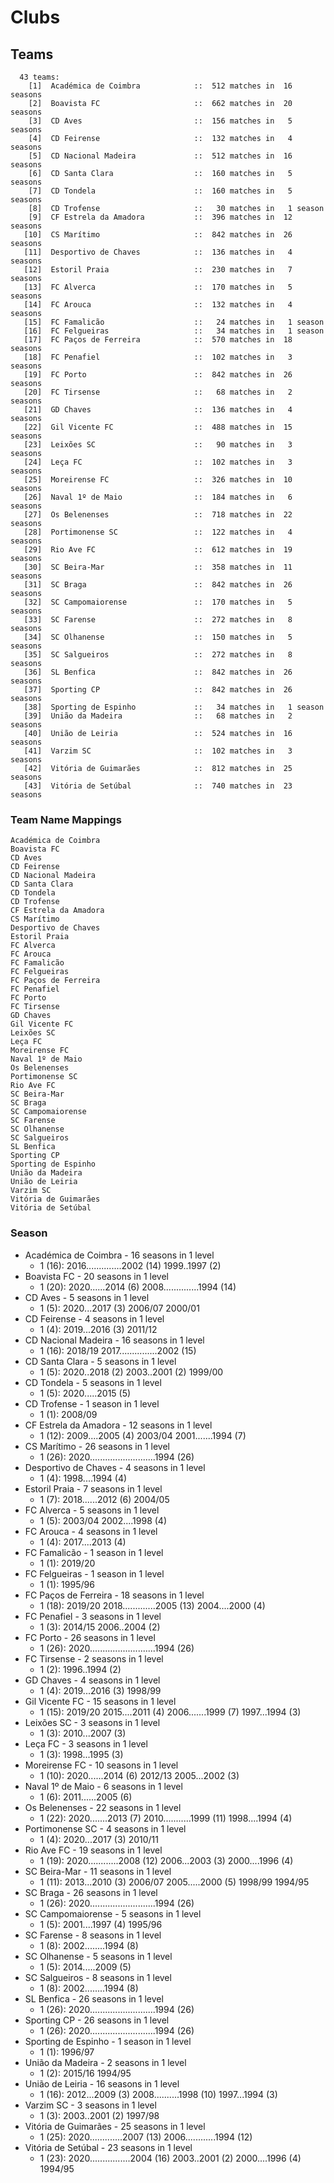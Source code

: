 # Clubs

## Teams

```
  43 teams:
    [1]  Académica de Coimbra            ::  512 matches in  16 seasons
    [2]  Boavista FC                     ::  662 matches in  20 seasons
    [3]  CD Aves                         ::  156 matches in   5 seasons
    [4]  CD Feirense                     ::  132 matches in   4 seasons
    [5]  CD Nacional Madeira             ::  512 matches in  16 seasons
    [6]  CD Santa Clara                  ::  160 matches in   5 seasons
    [7]  CD Tondela                      ::  160 matches in   5 seasons
    [8]  CD Trofense                     ::   30 matches in   1 season
    [9]  CF Estrela da Amadora           ::  396 matches in  12 seasons
   [10]  CS Marítimo                     ::  842 matches in  26 seasons
   [11]  Desportivo de Chaves            ::  136 matches in   4 seasons
   [12]  Estoril Praia                   ::  230 matches in   7 seasons
   [13]  FC Alverca                      ::  170 matches in   5 seasons
   [14]  FC Arouca                       ::  132 matches in   4 seasons
   [15]  FC Famalicão                    ::   24 matches in   1 season
   [16]  FC Felgueiras                   ::   34 matches in   1 season
   [17]  FC Paços de Ferreira            ::  570 matches in  18 seasons
   [18]  FC Penafiel                     ::  102 matches in   3 seasons
   [19]  FC Porto                        ::  842 matches in  26 seasons
   [20]  FC Tirsense                     ::   68 matches in   2 seasons
   [21]  GD Chaves                       ::  136 matches in   4 seasons
   [22]  Gil Vicente FC                  ::  488 matches in  15 seasons
   [23]  Leixões SC                      ::   90 matches in   3 seasons
   [24]  Leça FC                         ::  102 matches in   3 seasons
   [25]  Moreirense FC                   ::  326 matches in  10 seasons
   [26]  Naval 1º de Maio                ::  184 matches in   6 seasons
   [27]  Os Belenenses                   ::  718 matches in  22 seasons
   [28]  Portimonense SC                 ::  122 matches in   4 seasons
   [29]  Rio Ave FC                      ::  612 matches in  19 seasons
   [30]  SC Beira-Mar                    ::  358 matches in  11 seasons
   [31]  SC Braga                        ::  842 matches in  26 seasons
   [32]  SC Campomaiorense               ::  170 matches in   5 seasons
   [33]  SC Farense                      ::  272 matches in   8 seasons
   [34]  SC Olhanense                    ::  150 matches in   5 seasons
   [35]  SC Salgueiros                   ::  272 matches in   8 seasons
   [36]  SL Benfica                      ::  842 matches in  26 seasons
   [37]  Sporting CP                     ::  842 matches in  26 seasons
   [38]  Sporting de Espinho             ::   34 matches in   1 season
   [39]  União da Madeira                ::   68 matches in   2 seasons
   [40]  União de Leiria                 ::  524 matches in  16 seasons
   [41]  Varzim SC                       ::  102 matches in   3 seasons
   [42]  Vitória de Guimarães            ::  812 matches in  25 seasons
   [43]  Vitória de Setúbal              ::  740 matches in  23 seasons
```


### Team Name Mappings



```
Académica de Coimbra        
Boavista FC                 
CD Aves                     
CD Feirense                 
CD Nacional Madeira         
CD Santa Clara              
CD Tondela                  
CD Trofense                 
CF Estrela da Amadora       
CS Marítimo                 
Desportivo de Chaves        
Estoril Praia               
FC Alverca                  
FC Arouca                   
FC Famalicão                
FC Felgueiras               
FC Paços de Ferreira        
FC Penafiel                 
FC Porto                    
FC Tirsense                 
GD Chaves                   
Gil Vicente FC              
Leixões SC                  
Leça FC                     
Moreirense FC               
Naval 1º de Maio            
Os Belenenses               
Portimonense SC             
Rio Ave FC                  
SC Beira-Mar                
SC Braga                    
SC Campomaiorense           
SC Farense                  
SC Olhanense                
SC Salgueiros               
SL Benfica                  
Sporting CP                 
Sporting de Espinho         
União da Madeira            
União de Leiria             
Varzim SC                   
Vitória de Guimarães        
Vitória de Setúbal          
```



### Season

- Académica de Coimbra - 16 seasons in 1 level
  - 1 (16): 2016..............2002 (14) 1999..1997 (2)
- Boavista FC - 20 seasons in 1 level
  - 1 (20): 2020......2014 (6) 2008..............1994 (14)
- CD Aves - 5 seasons in 1 level
  - 1 (5): 2020...2017 (3) 2006/07 2000/01
- CD Feirense - 4 seasons in 1 level
  - 1 (4): 2019...2016 (3) 2011/12
- CD Nacional Madeira - 16 seasons in 1 level
  - 1 (16): 2018/19 2017...............2002 (15)
- CD Santa Clara - 5 seasons in 1 level
  - 1 (5): 2020..2018 (2) 2003..2001 (2) 1999/00
- CD Tondela - 5 seasons in 1 level
  - 1 (5): 2020.....2015 (5)
- CD Trofense - 1 season in 1 level
  - 1 (1): 2008/09
- CF Estrela da Amadora - 12 seasons in 1 level
  - 1 (12): 2009....2005 (4) 2003/04 2001.......1994 (7)
- CS Marítimo - 26 seasons in 1 level
  - 1 (26): 2020..........................1994 (26)
- Desportivo de Chaves - 4 seasons in 1 level
  - 1 (4): 1998....1994 (4)
- Estoril Praia - 7 seasons in 1 level
  - 1 (7): 2018......2012 (6) 2004/05
- FC Alverca - 5 seasons in 1 level
  - 1 (5): 2003/04 2002....1998 (4)
- FC Arouca - 4 seasons in 1 level
  - 1 (4): 2017....2013 (4)
- FC Famalicão - 1 season in 1 level
  - 1 (1): 2019/20
- FC Felgueiras - 1 season in 1 level
  - 1 (1): 1995/96
- FC Paços de Ferreira - 18 seasons in 1 level
  - 1 (18): 2019/20 2018.............2005 (13) 2004....2000 (4)
- FC Penafiel - 3 seasons in 1 level
  - 1 (3): 2014/15 2006..2004 (2)
- FC Porto - 26 seasons in 1 level
  - 1 (26): 2020..........................1994 (26)
- FC Tirsense - 2 seasons in 1 level
  - 1 (2): 1996..1994 (2)
- GD Chaves - 4 seasons in 1 level
  - 1 (4): 2019...2016 (3) 1998/99
- Gil Vicente FC - 15 seasons in 1 level
  - 1 (15): 2019/20 2015....2011 (4) 2006.......1999 (7) 1997...1994 (3)
- Leixões SC - 3 seasons in 1 level
  - 1 (3): 2010...2007 (3)
- Leça FC - 3 seasons in 1 level
  - 1 (3): 1998...1995 (3)
- Moreirense FC - 10 seasons in 1 level
  - 1 (10): 2020......2014 (6) 2012/13 2005...2002 (3)
- Naval 1º de Maio - 6 seasons in 1 level
  - 1 (6): 2011......2005 (6)
- Os Belenenses - 22 seasons in 1 level
  - 1 (22): 2020.......2013 (7) 2010...........1999 (11) 1998....1994 (4)
- Portimonense SC - 4 seasons in 1 level
  - 1 (4): 2020...2017 (3) 2010/11
- Rio Ave FC - 19 seasons in 1 level
  - 1 (19): 2020............2008 (12) 2006...2003 (3) 2000....1996 (4)
- SC Beira-Mar - 11 seasons in 1 level
  - 1 (11): 2013...2010 (3) 2006/07 2005.....2000 (5) 1998/99 1994/95
- SC Braga - 26 seasons in 1 level
  - 1 (26): 2020..........................1994 (26)
- SC Campomaiorense - 5 seasons in 1 level
  - 1 (5): 2001....1997 (4) 1995/96
- SC Farense - 8 seasons in 1 level
  - 1 (8): 2002........1994 (8)
- SC Olhanense - 5 seasons in 1 level
  - 1 (5): 2014.....2009 (5)
- SC Salgueiros - 8 seasons in 1 level
  - 1 (8): 2002........1994 (8)
- SL Benfica - 26 seasons in 1 level
  - 1 (26): 2020..........................1994 (26)
- Sporting CP - 26 seasons in 1 level
  - 1 (26): 2020..........................1994 (26)
- Sporting de Espinho - 1 season in 1 level
  - 1 (1): 1996/97
- União da Madeira - 2 seasons in 1 level
  - 1 (2): 2015/16 1994/95
- União de Leiria - 16 seasons in 1 level
  - 1 (16): 2012...2009 (3) 2008..........1998 (10) 1997...1994 (3)
- Varzim SC - 3 seasons in 1 level
  - 1 (3): 2003..2001 (2) 1997/98
- Vitória de Guimarães - 25 seasons in 1 level
  - 1 (25): 2020.............2007 (13) 2006............1994 (12)
- Vitória de Setúbal - 23 seasons in 1 level
  - 1 (23): 2020................2004 (16) 2003..2001 (2) 2000....1996 (4) 1994/95

